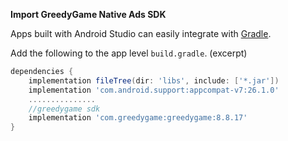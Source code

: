 **Import GreedyGame Native Ads SDK**

Apps built with Android Studio can easily integrate with <a target="_blank" rel="noopener noreferrer" href="https://gradle.org">Gradle</a>.

Add the following to the app level `build.gradle`. (excerpt)

```gradle hl_lines="6"
dependencies {
    implementation fileTree(dir: 'libs', include: ['*.jar'])
    implementation 'com.android.support:appcompat-v7:26.1.0'
    ...............
    //greedygame sdk
    implementation 'com.greedygame:greedygame:8.8.17'
}
```

